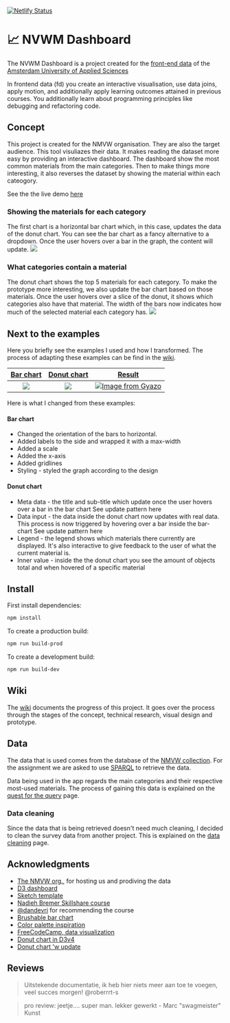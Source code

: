 [![Netlify Status](https://api.netlify.com/api/v1/badges/1c5f5275-6038-4ca7-b8d4-32f12e188f72/deploy-status)](https://app.netlify.com/sites/make-frontend-data/deploys)

# 📈 NVWM Dashboard
The NVWM Dashboard is a project created for the [front-end data](https://github.com/cmda-tt/course-19-20/tree/master/frontend-data) of the [Amsterdam University of Applied Sciences](https://www.hva.nl/)

In frontend data (fd) you create an interactive visualisation, use data joins, apply motion, and additionally apply learning outcomes attained in previous courses. You additionally learn about programming principles like debugging and refactoring code.

## Concept
This project is created for the NMVW organisation. They are also the target audience. This tool visuliazes their data. It makes reading the dataset more easy by providing an interactive dashboard. The dashboard show the most common materials from the main categories. Then to make things more interesting, it also reverses the dataset by showing the material within each cateogory.

See the the live demo [here](https://make-frontend-data.netlify.com/)

### Showing the materials for each category
The first chart is a horizontal bar chart which, in this case, updates the data of the donut chart. You can see the bar chart as a fancy alternative to a dropdown. Once the user hovers over a bar in the graph, the content will update.
![](https://camo.githubusercontent.com/293a76cc4730b136d46d5c16cb88baf881d86f65/68747470733a2f2f692e6779617a6f2e636f6d2f35353031626136613335643632303461383733393561393136333262643033632e676966)

### What categories contain a material
The donut chart shows the top 5 materials for each category. To make the prototype more interesting, we also update the bar chart based on those materials. Once the user hovers over a slice of the donut, it shows which categories also have that material. The width of the bars now indicates how much of the selected material each category has.
![](https://camo.githubusercontent.com/30e1e4b2b0dd4e35994344799d32c661d4548d07/68747470733a2f2f692e6779617a6f2e636f6d2f38626237643566336362616263663738393462643033386361316265313735642e676966)

## Next to the examples
Here you briefly see the examples I used and how I transformed. The process of adapting these examples can be find in the [wiki](https://github.com/MartijnKeesmaat/frontend-data/wiki/Examples-&-My-work). 

| [Bar chart](https://www.freecodecamp.org/learn/data-visualization/data-visualization-with-d3/add-a-hover-effect-to-a-d3-element/)        | [Donut chart](http://bl.ocks.org/dbuezas/9306799)           | [Result](https://make-frontend-data.netlify.com/)  |
| :-------------: |:-------------:| :-----:|
| ![](https://user-images.githubusercontent.com/8048514/68934881-d7c9bc80-0797-11ea-8f40-8842971b6d69.png)      | ![](https://camo.githubusercontent.com/b235439d39d16c3a51199ff22ecb47b3208de94d/68747470733a2f2f692e6779617a6f2e636f6d2f30306462623439656331383265643662643939663364356163623266616437352e676966) | [![Image from Gyazo](https://i.gyazo.com/370d181aa181813bc5236b1939552b56.gif)](https://gyazo.com/370d181aa181813bc5236b1939552b56) |

Here is what I changed from these examples:

#### Bar chart
- Changed the orientation of the bars to horizontal.
- Added labels to the side and wrapped it with a max-width
- Added a scale
- Added the x-axis
- Added gridlines
- Styling - styled the graph according to the design

#### Donut chart
- Meta data - the title and sub-title which update once the user hovers over a bar in the bar chart See update pattern here
- Data input - the data inside the donut chart now updates with real data. This process is now triggered by hovering over a bar inside the bar-chart See update pattern here
- Legend - the legend shows which materials there currently are displayed. It's also interactive to give feedback to the user of what the current material is.
- Inner value - inside the the donut chart you see the amount of objects total and when hovered of a specific material

## Install
First install dependencies:

```sh
npm install
```

To create a production build:

```sh
npm run build-prod
```

To create a development build:

```sh
npm run build-dev
```

## Wiki
The [wiki](https://github.com/MartijnKeesmaat/functional-programming/wiki) documents the progress of this project. It goes over the process through the stages of the concept, technical research, visual design and prototype.

## Data
The data that is used comes from the database of the [NMVW collection](https://collectie.wereldculturen.nl/). For the assignment we are asked to use [SPARQL](https://www.w3.org/TR/rdf-sparql-query/) to retrieve the data. 

Data being used in the app regards the main categories and their respective most-used materials. The process of gaining this data is explained on the [quest for the query](https://github.com/MartijnKeesmaat/functional-programming/wiki/Quest-for-the-query) page.

### Data cleaning
Since the data that is being retrieved doesn't need much cleaning, I decided to clean the survey data from another project. This is explained on the [data cleaning](https://github.com/MartijnKeesmaat/functional-programming/wiki/Data-cleaning-exercise) page.

## Acknowledgments
- [The NMVW org.](https://collectie.wereldculturen.nl/), for hosting us and prodiving the data
- [D3 dashboard](http://bl.ocks.org/NPashaP/96447623ef4d342ee09b)
- [Sketch template](https://www.ls.graphics/charts)
- [Nadieh Bremer Skillshare course](https://www.skillshare.com/classes/Data-Visualization-Customizing-Charts-for-Beauty-Impact/84030568/projects)
- [@dandevri](https://github.com/dandevri) for recommending the course
- [Brushable bar chart](http://bl.ocks.org/nbremer/4c015860931fb6a13afc7bac51f40b43)
- [Color palette inspiration](https://colorhunt.co/palette/361)
- [FreeCodeCamp, data visualization](https://www.freecodecamp.org/learn/data-visualization)
- [Donut chart in D3v4](https://codepen.io/zakariachowdhury/pen/EZeGJy)
- [Donut chart 'w update](http://bl.ocks.org/dbuezas/9306799)

## Reviews
> Uitstekende documentatie, ik heb hier niets meer aan toe te voegen, veel succes morgen! @roberrrt-s

> pro review: jeetje.... super man. lekker gewerkt - Marc "swagmeister" Kunst



